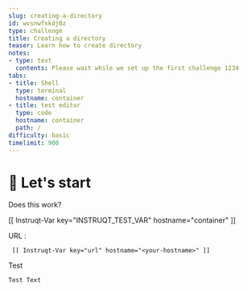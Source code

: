 ```yaml
---
slug: creating-a-directory
id: wvsnwfxkdj0z
type: challenge
title: Creating a directory
teaser: Learn how to create directory
notes:
- type: text
  contents: Please wait while we set up the first challenge 1234
tabs:
- title: Shell
  type: terminal
  hostname: container
- title: test editor
  type: code
  hostname: container
  path: /
difficulty: basic
timelimit: 900
---
```


🤖 Let's start
==============

Does this work?

[[ Instruqt-Var key="INSTRUQT_TEST_VAR" hostname="container" ]]

URL :
```
 [[ Instruqt-Var key="url" hostname="<your-hostname>" ]]
```

Test

```
Test Text
```

